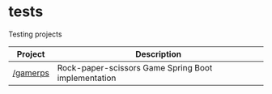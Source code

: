 # tests
Testing projects

| Project  | Description |
| ---------------- | ---------------------------------------------------|
| [/gamerps](Rock-paper-scissors) | Rock-paper-scissors Game Spring Boot implementation |
